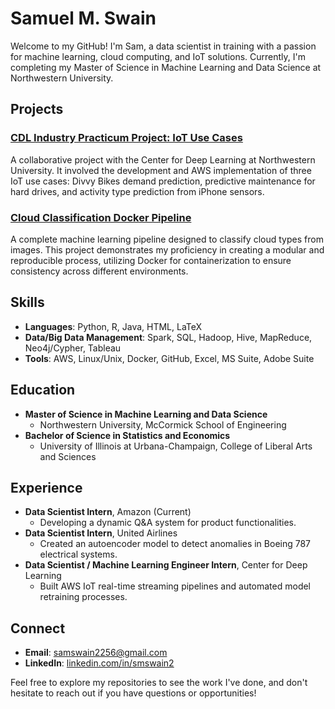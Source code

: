 # Samuel M. Swain

Welcome to my GitHub! I'm Sam, a data scientist in training with a passion for machine learning, cloud computing, and IoT solutions. Currently, I'm completing my Master of Science in Machine Learning and Data Science at Northwestern University.

## Projects

### [CDL Industry Practicum Project: IoT Use Cases](https://github.com/samswain2/CDL-UseCases)
A collaborative project with the Center for Deep Learning at Northwestern University. It involved the development and AWS implementation of three IoT use cases: Divvy Bikes demand prediction, predictive maintenance for hard drives, and activity type prediction from iPhone sensors.

### [Cloud Classification Docker Pipeline](https://github.com/samswain2/Cloud-Classification)
A complete machine learning pipeline designed to classify cloud types from images. This project demonstrates my proficiency in creating a modular and reproducible process, utilizing Docker for containerization to ensure consistency across different environments.

## Skills

- **Languages**: Python, R, Java, HTML, LaTeX
- **Data/Big Data Management**: Spark, SQL, Hadoop, Hive, MapReduce, Neo4j/Cypher, Tableau
- **Tools**: AWS, Linux/Unix, Docker, GitHub, Excel, MS Suite, Adobe Suite

## Education

- **Master of Science in Machine Learning and Data Science**
  - Northwestern University, McCormick School of Engineering
- **Bachelor of Science in Statistics and Economics**
  - University of Illinois at Urbana-Champaign, College of Liberal Arts and Sciences

## Experience

- **Data Scientist Intern**, Amazon (Current)
  - Developing a dynamic Q&A system for product functionalities.
- **Data Scientist Intern**, United Airlines
  - Created an autoencoder model to detect anomalies in Boeing 787 electrical systems.
- **Data Scientist / Machine Learning Engineer Intern**, Center for Deep Learning
  - Built AWS IoT real-time streaming pipelines and automated model retraining processes.

## Connect

- **Email**: [samswain2256@gmail.com](mailto:samswain2256@gmail.com)
- **LinkedIn**: [linkedin.com/in/smswain2](https://linkedin.com/in/smswain2)

Feel free to explore my repositories to see the work I've done, and don't hesitate to reach out if you have questions or opportunities!


<!--
### Hi there 👋

**samswain2/samswain2** is a ✨ _special_ ✨ repository because its `README.md` (this file) appears on your GitHub profile.

Here are some ideas to get you started:

- 🔭 I’m currently working on ...
- 🌱 I’m currently learning ...
- 👯 I’m looking to collaborate on ...
- 🤔 I’m looking for help with ...
- 💬 Ask me about ...
- 📫 How to reach me: ...
- 😄 Pronouns: ...
- ⚡ Fun fact: ...
-->
